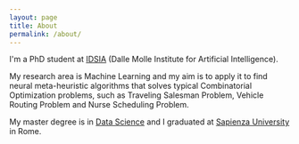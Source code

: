 ```yaml
---
layout: page
title: About
permalink: /about/
---
```


I'm a PhD student at [IDSIA](http://www.idsia.ch/) (Dalle Molle Institute for Artificial Intelligence).

My research area is Machine Learning and my aim is to apply it to find neural meta-heuristic algorithms that solves typical Combinatorial Optimization problems, such as Traveling Salesman Problem, Vehicle Routing Problem and Nurse Scheduling Problem.

My master degree is in [Data Science](https://en.wikipedia.org/wiki/Data_science) and I graduated at [Sapienza University](https://www.uniroma1.it/it/pagina-strutturale/home) in Rome.